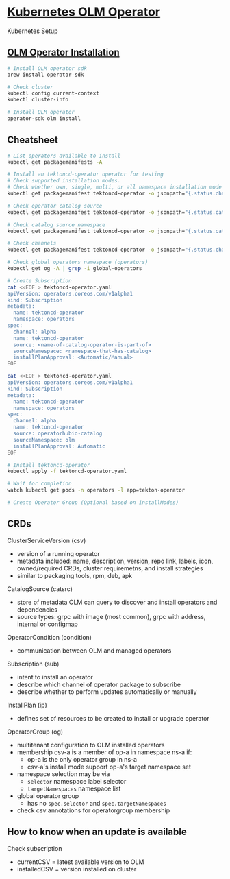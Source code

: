 # [Kubernetes OLM Operator](https://olm.operatorframework.io/)
Kubernetes Setup

## [OLM Operator Installation](https://olm.operatorframework.io/docs/getting-started/#installing-olm-in-your-cluster)
```sh
# Install OLM operator sdk
brew install operator-sdk

# Check cluster
kubectl config current-context
kubectl cluster-info

# Install OLM operator
operator-sdk olm install
```

## Cheatsheet
```sh
# List operators available to install
kubectl get packagemanifests -A

# Install an tektoncd-operator operator for testing
# Check supported installation modes.
# Check whether own, single, multi, or all namespace installation mode is supported.
kubectl get packagemanifest tektoncd-operator -o jsonpath="{.status.channels[0].currentCSVDesc.installModes}" | jq '.[] | select (.supported==true)'

# Check operator catalog source
kubectl get packagemanifest tektoncd-operator -o jsonpath="{.status.catalogSource}" ; echo

# Check catalog source namespace
kubectl get packagemanifest tektoncd-operator -o jsonpath="{.status.catalogSourceNamespace}"; echo

# Check channels
kubectl get packagemanifest tektoncd-operator -o jsonpath="{.status.channels[*].name}" ; echo

# Check global operators namespace (operators)
kubectl get og -A | grep -i global-operators 

# Create Subscription
cat <<EOF > tektoncd-operator.yaml
apiVersion: operators.coreos.com/v1alpha1
kind: Subscription
metadata:
  name: tektoncd-operator
  namespace: operators
spec:
  channel: alpha
  name: tektoncd-operator
  source: <name-of-catalog-operator-is-part-of>
  sourceNamespace: <namespace-that-has-catalog>
  installPlanApproval: <Automatic/Manual>
EOF

cat <<EOF > tektoncd-operator.yaml
apiVersion: operators.coreos.com/v1alpha1
kind: Subscription
metadata:
  name: tektoncd-operator
  namespace: operators
spec:
  channel: alpha
  name: tektoncd-operator
  source: operatorhubio-catalog
  sourceNamespace: olm
  installPlanApproval: Automatic
EOF

# Install tektoncd-operator
kubectl apply -f tektoncd-operator.yaml

# Wait for completion 
watch kubectl get pods -n operators -l app=tekton-operator

# Create Operator Group (Optional based on installModes)


```

## CRDs
ClusterServiceVersion (csv)
- version of a running operator
- metadata included: name, description, version, repo link, labels, icon, owned/required CRDs, cluster requiremetns, and install strategies
- similar to packaging tools, rpm, deb, apk

CatalogSource (catsrc)
- store of metadata OLM can query to discover and install operators and dependencies
- source types: grpc with image (most common), grpc with address, internal or configmap

OperatorCondition (condition)
- communication between OLM and managed operators

Subscription (sub)
- intent to install an operator
- describe which channel of operator package to subscribe
- describe whether to perform updates automatically or manually

InstallPlan (ip)
- defines set  of resources to be created to install or upgrade operator

OperatorGroup (og)
- multitenant configuration to OLM installed operators
- membership
  csv-a is a member of op-a in namespace ns-a if:
  * op-a is the only operator group in ns-a
  * csv-a's install mode support op-a's target namespace set
- namespace selection may be via
  * `selector` namespace label selector
  * `targetNamespaces` namespace list
- global operator group
  * has no `spec.selector` and `spec.targetNamespaces`
- check csv annotations for operatorgroup membership

## How to know when an update is available
Check subscription 
- currentCSV = latest available version to OLM
- installedCSV = version installed on cluster
